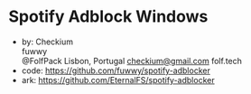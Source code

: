 # Spotify Adblock Windows
- by: Checkium  
fuwwy  
@FolfPack Lisbon, Portugal checkium@gmail.com folf.tech
- code: https://github.com/fuwwy/spotify-adblocker
- ark: https://github.com/EternalFS/spotify-adblocker
